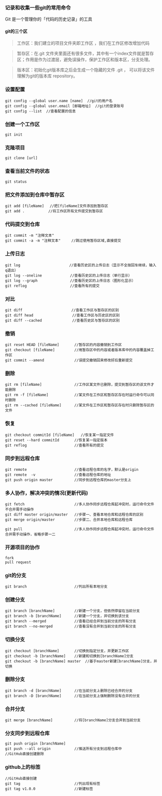 ### 记录和收集一些git的常用命令

Git 是一个管理你的「代码的历史记录」的工具

#### git的三个区

>工作区：我们建立的项目文件夹即工作区 ，我们在工作区修改增加代码

>暂存区：在.git 文件夹里面还有很多文件，其中有一个index文件就是暂存区；作用是作为过渡层，避免误操作，保护工作区和版本区，分支处理。
       
>版本区：初始化git版本库之后会生成一个隐藏的文件 .git ，
       可以将该文件理解为git的版本库 repository。

### 设置配置

    git config --global user.name [name]  //git的用户名
    git config --global user.email [邮箱地址]  //git的登录账号
    git config --list  //查看配置的信息

### 创建一个工作区

    git init 

### 克隆项目

    git clone [url]

### 查看当前文件的状态
    git status 

### 把文件添加到仓库中暂存区

    git add [fileName] 　//把[fileName]文件添加到暂存区 
    git add . 　　　　　　//将工作区所有文件提交到暂存区


### 代码提交到仓库

    git commit -m "注释文本"
    git commit -a -m "注释文本"     //跳过使用暂存区域,直接提交

### 上传日志

    git log                　　　　//查看历史区的上传日志（显示不全按回车继续，输入q退出）
    git log --oneline             //查看历史区的上传日志（单行显示）
    git log --graph               //查看历史区的上传日志（图形化显示）
    git reflog                    //查看所有的提交

### 对比

    git diff                　　　　//查看工作区与暂存区的区别
    git diff head                  //查看工作区与历史区的区别
    git diff --cached              //查看历史区与暂存区的区别

### 撤销

    git reset HEAD [fileName]       //暂存区的内容撤销到工作区
    git checkout [fileName]         //用暂存区中的内容或者版本库中的内容覆盖掉工作区
    git commit --amend              //误提交撤销回来修改好后重新提交

### 删除

    git rm [fileName]               //工作区某文件已删除，提交到暂存区的该文件才能删除
    git rm -f [fileName]            //某文件在工作区和暂存区存在时运行命令可以同时删除
    git rm --cached [fileName]      //某文件在工作区和暂存区存在时只删除暂存区的文件

### 恢复

    git checkout commitId [fileName]   //恢复某一指定文件
    git reset --hard commitId       //恢复某一指定版本
    git reflog                      //查看所有的提交

### 同步到远程仓库

    git remote                      //查看远程仓库的名字，默认是origin
    git remote  -v                  //查看远程仓库的地址
    git push origin master          //同步到远程仓库的master分支上

### 多人协作，解决冲突的情况(更新代码)

    git fetch                       //多人协作同步远程仓库起冲突时，运行命令文件不合并需手动操作
    git diff master origin/master   //步骤一、查看本地仓库和远程仓库的区别
    git merge origin/master         //步骤二、合并本地仓库和远程仓库
    
    git pull                        //多人协作同步远程仓库起冲突时，运行命令文件合并需手动操作，省略步骤一二


### 开源项目的协作

    fork
    pull request


### git的分支

    git branch                      //列出所有本地分支

### 创建分支

    git branch [branchName]         //新建一个分支，但依然停留在当前分支
    git branch -b [branchName]      //新建一个分支，并切换到该分支
    git branch --merged             //查看已经合并到当前分支的所有分支
    git branch --no-merged          //查看没有合并到当前分支的所有分支

### 切换分支
    git checkout [branchName]       //切换到指定分支，并更新工作区
    git checkout -b [branchName]    //新建和切换到[branchName]分支
    git checkout -b [branchName] master  //基于master新建[branchName]分支，并切换
    
### 删除分支

    git branch -d [branchName]      //在当前分支上删除已经合并的分支
    git branch -D [branchName]      //在当前分支上强制删除没有合并的分支
    
### 合并分支

    git merge [branchName]          //将[branchName]分支合并到当前分支


### 分支同步到远程仓库

    git push origin [branchName]
    git push --all origin           //推送所有分支到远程仓库中
    //GitHub直接创建删除

### github上的标签

    //GitHub直接创建
    git tag                         //列出现有标签
    git tag v1.0.0                  //新建标签  

